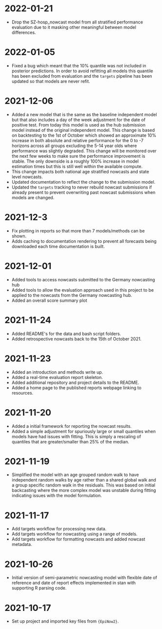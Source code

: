 # 2022-01-21

- Drop the SZ-hosp_nowcast model from all stratified performance evaluation due to it masking other meaningful between model differences. 

# 2022-01-05

- Fixed a bug which meant that the 10% quantile was not included in posterior predictions. In order to avoid refitting all models this quantile has been excluded from evaluation and the `targets` pipeline has been updated so that models are never refit.

# 2021-12-06

- Added a new model that is the same as the baseline independent model but that also includes a day of the week adjustment for the date of positive test. From today this model is used as the hub submission model instead of the original independent model. This change is based on backtesting to the 1st of October which showed an approximate 10% increase in both absolute and relative performance for the 0 to -7 horizons across all groups excluding the 5-14 year olds where performance was slightly degraded. This change will be monitored over the next few weeks to make sure the performance improvement is stable. The only downside is a roughly 100% increase in model estimation times but this is still well within the available compute.
- This change impacts both national age stratified nowcasts and state level nowcasts.
- Updated documentation to reflect the change to the submission model.
- Updated the `targets` tracking to never rebuild nowcast submissions if already present to prevent overwriting past nowcast submissions when models are changed.

# 2021-12-3

- Fix plotting in reports so that more than 7 models/methods can be shown.
- Adds caching to documentation rendering to prevent all forecasts being downloaded each time documentation is built.

# 2021-12-01

- Added tools to access nowcasts submitted to the Germany nowcasting hub
- Added tools to allow the evaluation approach used in this project to be applied to the nowcasts from the Germany nowcasting hub.
- Added an overall score summary plot

# 2021-11-24

- Added README's for the data and bash script folders. 
- Added retrospective nowcasts back to the 15th of October 2021.

# 2021-11-23

- Added an introduction and methods write up. 
- Added a real-time evaluation report skeleton.
- Added additional repository and project details to the README.
- Added a home page to the published reports webpage linking to resources.

# 2021-11-20

- Added a initial framework for reporting the nowcast results.
- Added a simple adjustment for spuriously large or small quantiles when models have had issues with fitting. This is simply a rescaling of quantiles that are greater/smaller than 25% of the median.

# 2021-11-19

- Simplified the model with an age grouped random walk to have independent random walks by age rather than a shared global walk and a group specific random walk in the residuals. This was based on initial backcasting where the more complex model was unstable during fitting indicating issues with the model formulation.

# 2021-11-17

- Add targets workflow for processing new data.
- Add targets workflow for nowcasting using a range of models.
- Add targets workflow for formatting nowcasts and added nowcast metadata.

# 2021-10-26

- Initial version of semi-parametric nowcasting model with flexible date of reference and date of report effects implemented in stan with supporting R parsing code.

# 2021-10-17

- Set up project and imported key files from `{EpiNow2}`.
